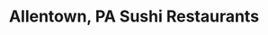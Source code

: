 ---
layout: city
title: Allentown, PA Sushi Restaurants
permalink: /pennsylvania/allentown/
stateAbbr: PA
stateName: Pennsylvania
cityName: Allentown

---